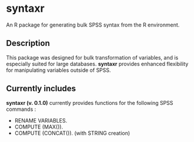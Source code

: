 # syntaxr
An R package for generating bulk SPSS syntax from the R environment.

## Description
This package was designed for bulk transformation of variables, and is especially suited for large databases.
**syntaxr** provides enhanced flexibility for manipulating variables outside of SPSS.

## Currently includes
**syntaxr (v. 0.1.0)** currently provides functions for the following SPSS commands :
- RENAME VARIABLES.
- COMPUTE (MAX()).
- COMPUTE (CONCAT()). (with STRING creation)
